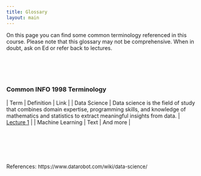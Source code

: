 ```yaml
---
title: Glossary
layout: main
---
```


On this page you can find some common terminology referenced in this course. Please note that this glossary may not be comprehensive. When in doubt, ask on Ed or refer back to lectures.
<br/>
<br/>
<br/>
<br/>
<br/>
### Common INFO 1998 Terminology

  
| Term        | Definition | Link          |
| Data Science      | Data science is the field of study that combines domain expertise, programming skills, and knowledge of mathematics and statistics to extract meaningful insights from data.        | [Lecture 1](resources/FA22_slides/Lecture_1.pdf)   |
| Machine Learning   | Text        | And more      |

<br/>
<br/>
<br/>
<br/>
<br/>
References:
<font size = "2">
https://www.datarobot.com/wiki/data-science/
</font>